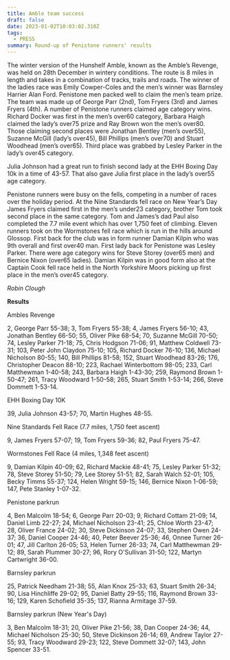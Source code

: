 ```yaml
---
title: Amble team success
draft: false
date: 2023-01-02T10:03:02.310Z
tags:
  - PRESS
summary: Round-up of Penistone runners' results
---
```

The winter version of the Hunshelf Amble, known as the Amble’s Revenge, was held on 28th December in wintery conditions.  The route is 8 miles in length and takes in a combination of tracks, trails and roads.  The winner of the ladies race was Emily Cowper-Coles and the men’s winner was Barnsley Harrier Alan Ford.  Penistone men packed well to claim the men’s team prize.  The team was made up of George Parr (2nd), Tom Fryers (3rd) and James Fryers (4th).  A number of Penistone runners claimed age category wins.  Richard Docker was first in the men’s over60 category, Barbara Haigh claimed the lady’s over75 prize and Ray Brown won the men’s over80.  Those claiming second places were Jonathan Bentley (men’s over55), Suzanne McGill (lady’s over45), Bill Phillips (men’s over70) and Stuart Woodhead (men’s over65).  Third place was grabbed by Lesley Parker in the lady’s over45 category.

Julia Johnson had a great run to finish second lady at the EHH Boxing Day 10k in a time of 43-57.  That also gave Julia first place in the lady’s over55 age category.

Penistone runners were busy on the fells, competing in a number of races over the holiday period.  At the Nine Standards fell race on New Year’s Day James Fryers claimed first in the men’s under23 category, brother Tom took second place in the same category.  Tom and James’s dad Paul also completed the 7.7 mile event which has over 1,750 feet of climbing. Eleven runners took on the Wormstones fell race which is run in the hills around Glossop.  First back for the club was in form runner Damian Kilpin who was 9th overall and first over40 man.  First lady back for Penistone was Lesley Parker.  There were age category wins for Steve Storey (over65 men) and Bernice Nixon (over65 ladies).  Damian Kilpin was in good form also at the Captain Cook fell race held in the North Yorkshire Moors picking up first place in the men’s over45 category. 

*Robin Clough*

**Results**

Ambles Revenge

2, George Parr 55-38; 3, Tom Fryers 55-38; 4, James Fryers 56-10; 43, Jonathan Bentley 66-50; 55, Oliver Pike 68-54; 70, Suzanne McGill 70-50; 74, Lesley Parker 71-18; 75, Chris Hodgson 71-06; 91, Matthew Coldwell 73-31; 103, Peter John Claydon 75-10; 105, Richard Docker 76-10; 136, Michael Nicholson 80-55; 140, Bill Phillips 81-58; 152, Stuart Woodhead 83-26; 176, Christopher Deacon 88-10; 223, Rachael Winterbottom 98-05; 233, Carl Matthewman 1-40-58; 243, Barbara Haigh 1-43-30; 259, Raymond Brown 1-50-47; 261, Tracy Woodward 1-50-58; 265, Stuart Smith 1-53-14; 266, Steve Dommett 1-53-14.

EHH Boxing Day 10K

39, Julia Johnson 43-57; 70, Martin Hughes 48-55.

Nine Standards Fell Race (7.7 miles, 1,750 feet ascent)

9, James Fryers 57-07; 19, Tom Fryers 59-36; 82, Paul Fryers 75-47.

Wormstones Fell Race (4 miles, 1,348 feet ascent)

9, Damian Kilpin 40-09; 62, Richard Mackie 48-41; 75, Lesley Parker 51-32; 78, Steve Storey 51-50; 79, Lee Storey 51-51; 82, Sarah Walch 52-01; 105, Becky Timms 55-37; 124, Helen Wright 59-15; 146, Bernice Nixon 1-06-59; 147, Pete Stanley 1-07-32.

Penistone parkrun

4, Ben Malcolm 18-54; 6, George Parr 20-03; 9, Richard Cottam 21-09; 14, Daniel Limb 22-27; 24, Michael Nicholson 23-41; 25, Chloe Worth 23-47; 28, Oliver France 24-02; 30, Steve Dickinson 24-07; 33, Stephen Owen 24-37; 36, Daniel Cooper 24-46; 40, Peter Beever 25-36; 46, Onnee Turner 26-01; 47, Jill Carlton 26-05; 53, Helen Turner 26-33; 74, Carl Matthewman 29-12; 89, Sarah Plummer 30-27; 96, Rory O'Sullivan 31-50; 122, Martyn Cartwright 36-00.

Barnsley parkrun

25, Patrick Needham 21-38; 55, Alan Knox 25-33; 63, Stuart Smith 26-34; 90, Lisa Hinchliffe 29-02; 95, Daniel Batty 29-55; 116, Raymond Brown 33-16; 129, Karen Schofield 35-35; 137, Rianna Armitage 37-59.

Barnsley parkrun (New Year's Day)

3, Ben Malcolm 18-31; 20, Oliver Pike 21-56;  38, Dan Cooper 24-36; 44, Michael Nicholson 25-30; 50, Steve Dickinson 26-14; 69, Andrew Taylor 27-55; 93, Tracy Woodward 29-23; 122, Steve Dommett 32-07; 143, John Spencer 33-51.